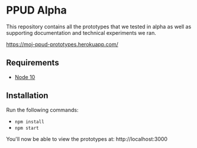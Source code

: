 # PPUD Alpha

This repository contains all the prototypes that we tested in alpha as well as supporting documentation and technical
experiments we ran.

https://moj-ppud-prototypes.herokuapp.com/

## Requirements

- [Node 10](https://nodejs.org/en/)

## Installation

Run the following commands:

- `npm install`
- `npm start`

You'll now be able to view the prototypes at: http://localhost:3000

